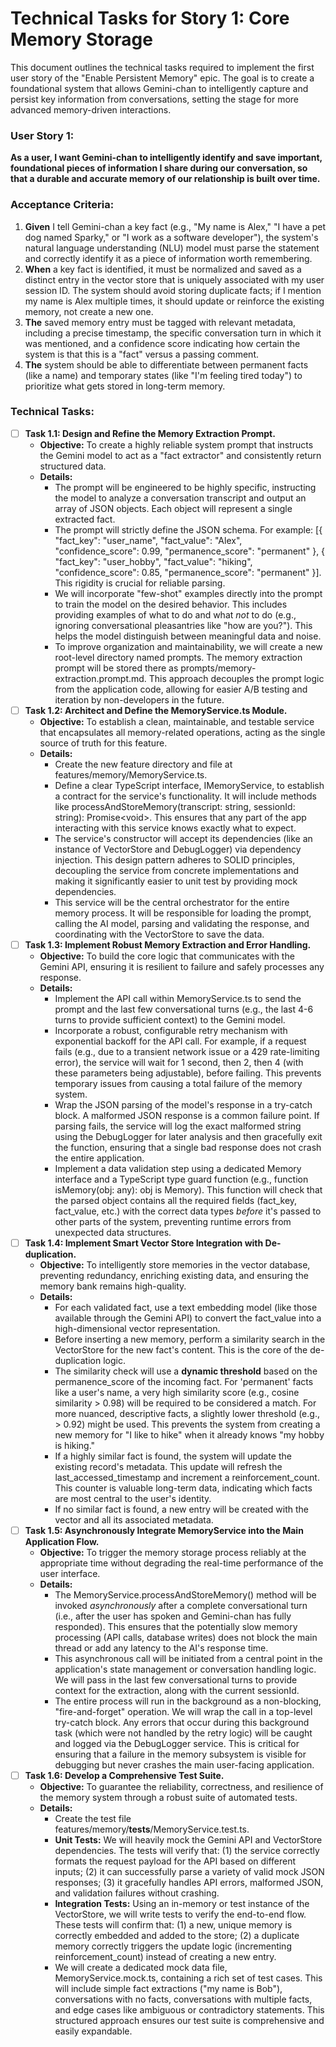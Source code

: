 

# Technical Tasks for Story 1: Core Memory Storage

This document outlines the technical tasks required to implement the first user story of the "Enable Persistent Memory" epic. The goal is to create a foundational system that allows Gemini-chan to intelligently capture and persist key information from conversations, setting the stage for more advanced memory-driven interactions.


### **User Story 1:**

**As a user, I want Gemini-chan to intelligently identify and save important, foundational pieces of information I share during our conversation, so that a durable and accurate memory of our relationship is built over time.**


### **Acceptance Criteria:**



1. **Given** I tell Gemini-chan a key fact (e.g., "My name is Alex," "I have a pet dog named Sparky," or "I work as a software developer"), the system's natural language understanding (NLU) model must parse the statement and correctly identify it as a piece of information worth remembering.
2. **When** a key fact is identified, it must be normalized and saved as a distinct entry in the vector store that is uniquely associated with my user session ID. The system should avoid storing duplicate facts; if I mention my name is Alex multiple times, it should update or reinforce the existing memory, not create a new one.
3. **The** saved memory entry must be tagged with relevant metadata, including a precise timestamp, the specific conversation turn in which it was mentioned, and a confidence score indicating how certain the system is that this is a "fact" versus a passing comment.
4. **The** system should be able to differentiate between permanent facts (like a name) and temporary states (like "I'm feeling tired today") to prioritize what gets stored in long-term memory.


### **Technical Tasks:**



* [ ] **Task 1.1: Design and Refine the Memory Extraction Prompt.**
    * **Objective:** To create a highly reliable system prompt that instructs the Gemini model to act as a "fact extractor" and consistently return structured data.
    * **Details:**
        * The prompt will be engineered to be highly specific, instructing the model to analyze a conversation transcript and output an array of JSON objects. Each object will represent a single extracted fact.
        * The prompt will strictly define the JSON schema. For example: [{ "fact_key": "user_name", "fact_value": "Alex", "confidence_score": 0.99, "permanence_score": "permanent" }, { "fact_key": "user_hobby", "fact_value": "hiking", "confidence_score": 0.85, "permanence_score": "permanent" }]. This rigidity is crucial for reliable parsing.
        * We will incorporate "few-shot" examples directly into the prompt to train the model on the desired behavior. This includes providing examples of what to do and what *not* to do (e.g., ignoring conversational pleasantries like "how are you?"). This helps the model distinguish between meaningful data and noise.
        * To improve organization and maintainability, we will create a new root-level directory named prompts. The memory extraction prompt will be stored there as prompts/memory-extraction.prompt.md. This approach decouples the prompt logic from the application code, allowing for easier A/B testing and iteration by non-developers in the future.
* [ ] **Task 1.2: Architect and Define the MemoryService.ts Module.**
    * **Objective:** To establish a clean, maintainable, and testable service that encapsulates all memory-related operations, acting as the single source of truth for this feature.
    * **Details:**
        * Create the new feature directory and file at features/memory/MemoryService.ts.
        * Define a clear TypeScript interface, IMemoryService, to establish a contract for the service's functionality. It will include methods like processAndStoreMemory(transcript: string, sessionId: string): Promise&lt;void>. This ensures that any part of the app interacting with this service knows exactly what to expect.
        * The service's constructor will accept its dependencies (like an instance of VectorStore and DebugLogger) via dependency injection. This design pattern adheres to SOLID principles, decoupling the service from concrete implementations and making it significantly easier to unit test by providing mock dependencies.
        * This service will be the central orchestrator for the entire memory process. It will be responsible for loading the prompt, calling the AI model, parsing and validating the response, and coordinating with the VectorStore to save the data.
* [ ] **Task 1.3: Implement Robust Memory Extraction and Error Handling.**
    * **Objective:** To build the core logic that communicates with the Gemini API, ensuring it is resilient to failure and safely processes any response.
    * **Details:**
        * Implement the API call within MemoryService.ts to send the prompt and the last few conversational turns (e.g., the last 4-6 turns to provide sufficient context) to the Gemini model.
        * Incorporate a robust, configurable retry mechanism with exponential backoff for the API call. For example, if a request fails (e.g., due to a transient network issue or a 429 rate-limiting error), the service will wait for 1 second, then 2, then 4 (with these parameters being adjustable), before failing. This prevents temporary issues from causing a total failure of the memory system.
        * Wrap the JSON parsing of the model's response in a try-catch block. A malformed JSON response is a common failure point. If parsing fails, the service will log the exact malformed string using the DebugLogger for later analysis and then gracefully exit the function, ensuring that a single bad response does not crash the entire application.
        * Implement a data validation step using a dedicated Memory interface and a TypeScript type guard function (e.g., function isMemory(obj: any): obj is Memory). This function will check that the parsed object contains all the required fields (fact_key, fact_value, etc.) with the correct data types *before* it's passed to other parts of the system, preventing runtime errors from unexpected data structures.
* [ ] **Task 1.4: Implement Smart Vector Store Integration with De-duplication.**
    * **Objective:** To intelligently store memories in the vector database, preventing redundancy, enriching existing data, and ensuring the memory bank remains high-quality.
    * **Details:**
        * For each validated fact, use a text embedding model (like those available through the Gemini API) to convert the fact_value into a high-dimensional vector representation.
        * Before inserting a new memory, perform a similarity search in the VectorStore for the new fact's content. This is the core of the de-duplication logic.
        * The similarity check will use a **dynamic threshold** based on the permanence_score of the incoming fact. For 'permanent' facts like a user's name, a very high similarity score (e.g., cosine similarity > 0.98) will be required to be considered a match. For more nuanced, descriptive facts, a slightly lower threshold (e.g., > 0.92) might be used. This prevents the system from creating a new memory for "I like to hike" when it already knows "my hobby is hiking."
        * If a highly similar fact is found, the system will update the existing record's metadata. This update will refresh the last_accessed_timestamp and increment a reinforcement_count. This counter is valuable long-term data, indicating which facts are most central to the user's identity.
        * If no similar fact is found, a new entry will be created with the vector and all its associated metadata.
* [ ] **Task 1.5: Asynchronously Integrate MemoryService into the Main Application Flow.**
    * **Objective:** To trigger the memory storage process reliably at the appropriate time without degrading the real-time performance of the user interface.
    * **Details:**
        * The MemoryService.processAndStoreMemory() method will be invoked *asynchronously* after a complete conversational turn (i.e., after the user has spoken and Gemini-chan has fully responded). This ensures that the potentially slow memory processing (API calls, database writes) does not block the main thread or add any latency to the AI's response time.
        * This asynchronous call will be initiated from a central point in the application's state management or conversation handling logic. We will pass in the last few conversational turns to provide context for the extraction, along with the current sessionId.
        * The entire process will run in the background as a non-blocking, "fire-and-forget" operation. We will wrap the call in a top-level try-catch block. Any errors that occur during this background task (which were not handled by the retry logic) will be caught and logged via the DebugLogger service. This is critical for ensuring that a failure in the memory subsystem is visible for debugging but never crashes the main user-facing application.
* [ ] **Task 1.6: Develop a Comprehensive Test Suite.**
    * **Objective:** To guarantee the reliability, correctness, and resilience of the memory system through a robust suite of automated tests.
    * **Details:**
        * Create the test file features/memory/__tests__/MemoryService.test.ts.
        * **Unit Tests:** We will heavily mock the Gemini API and VectorStore dependencies. The tests will verify that: (1) the service correctly formats the request payload for the API based on different inputs; (2) it can successfully parse a variety of valid mock JSON responses; (3) it gracefully handles API errors, malformed JSON, and validation failures without crashing.
        * **Integration Tests:** Using an in-memory or test instance of the VectorStore, we will write tests to verify the end-to-end flow. These tests will confirm that: (1) a new, unique memory is correctly embedded and added to the store; (2) a duplicate memory correctly triggers the update logic (incrementing reinforcement_count) instead of creating a new entry.
        * We will create a dedicated mock data file, MemoryService.mock.ts, containing a rich set of test cases. This will include simple fact extractions ("my name is Bob"), conversations with no facts, conversations with multiple facts, and edge cases like ambiguous or contradictory statements. This structured approach ensures our test suite is comprehensive and easily expandable.